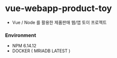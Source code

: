 # vue-webapp-product-toy

- Vue / Node 를 활용한 제품판매 웹/앱 토이 프로젝트

### Environment

- NPM 6.14.12
- DOCKER ( MRIADB LATEST )
